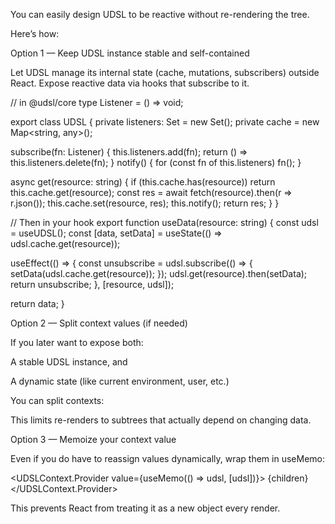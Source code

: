 You can easily design UDSL to be reactive without re-rendering the tree.

Here’s how:

Option 1 — Keep UDSL instance stable and self-contained

Let UDSL manage its internal state (cache, mutations, subscribers) outside React.
Expose reactive data via hooks that subscribe to it.

// in @udsl/core
type Listener = () => void;

export class UDSL {
private listeners: Set<Listener> = new Set();
private cache = new Map<string, any>();

subscribe(fn: Listener) { this.listeners.add(fn); return () => this.listeners.delete(fn); }
notify() { for (const fn of this.listeners) fn(); }

async get(resource: string) {
if (this.cache.has(resource)) return this.cache.get(resource);
const res = await fetch(resource).then(r => r.json());
this.cache.set(resource, res);
this.notify();
return res;
}
}

// Then in your hook
export function useData(resource: string) {
const udsl = useUDSL();
const [data, setData] = useState(() => udsl.cache.get(resource));

useEffect(() => {
const unsubscribe = udsl.subscribe(() => {
setData(udsl.cache.get(resource));
});
udsl.get(resource).then(setData);
return unsubscribe;
}, [resource, udsl]);

return data;
}

Option 2 — Split context values (if needed)

If you later want to expose both:

A stable UDSL instance, and

A dynamic state (like current environment, user, etc.)

You can split contexts:

<UDSLInstanceProvider value={udsl}>
  <UDSLConfigProvider value={envConfig}>
    <App />
  </UDSLConfigProvider>
</UDSLInstanceProvider>

This limits re-renders to subtrees that actually depend on changing data.

Option 3 — Memoize your context value

Even if you do have to reassign values dynamically, wrap them in useMemo:

<UDSLContext.Provider value={useMemo(() => udsl, [udsl])}>
{children}
</UDSLContext.Provider>

This prevents React from treating it as a new object every render.
